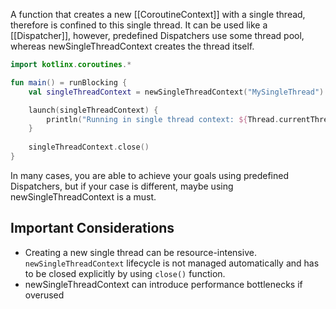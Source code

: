 A function that creates a new [[CoroutineContext]] with a single thread, therefore is confined to this single thread. It can be used like a [[Dispatcher]], however, predefined Dispatchers use some thread pool, whereas newSingleThreadContext creates the thread itself.

```kotlin
import kotlinx.coroutines.*

fun main() = runBlocking {
    val singleThreadContext = newSingleThreadContext("MySingleThread")

    launch(singleThreadContext) {
        println("Running in single thread context: ${Thread.currentThread().name}")
    }
	
	singleThreadContext.close()
}
```

In many cases, you are able to achieve your goals using predefined Dispatchers, but if your case is different, maybe using newSingleThreadContext is a must.

## Important Considerations

- Creating a new single thread can be resource-intensive. `newSingleThreadContext` lifecycle is not managed automatically and has to be closed explicitly by using `close()` function.
- newSingleThreadContext can introduce performance bottlenecks if overused